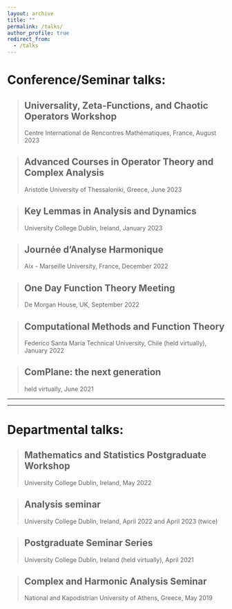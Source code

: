 ```yaml
---
layout: archive
title: ""
permalink: /talks/
author_profile: true
redirect_from:
  - /talks
---
```


# Conference/Seminar talks:

> ## Universality, Zeta-Functions, and Chaotic Operators Workshop
> Centre International de Rencontres Mathématiques, France, August 2023

> ## Advanced Courses in Operator Theory and Complex Analysis
> Aristotle University of Thessaloniki, Greece, June 2023

> ## Key Lemmas in Analysis and Dynamics
> University College Dublin, Ireland, January 2023

> ## Journée d’Analyse Harmonique
> Aix - Marseille University, France, December 2022

> ## One Day Function Theory Meeting
> De Morgan House, UK, September 2022

> ## Computational Methods and Function Theory
> Federico Santa María Technical University, Chile (held virtually), January 2022

> ## ComPlane: the next generation
> held virtually, June 2021

***
***

# Departmental talks:

> ## Mathematics and Statistics Postgraduate Workshop
> University College Dublin, Ireland, May 2022

> ## Analysis seminar
> University College Dublin, Ireland, April 2022 and April 2023 (twice)

> ## Postgraduate Seminar Series
> University College Dublin, Ireland (held virtually), April 2021

> ## Complex and Harmonic Analysis Seminar
> National and Kapodistrian University of Athens, Greece, May 2019


